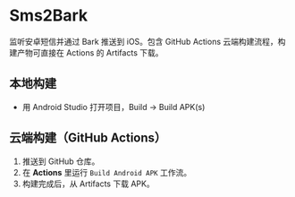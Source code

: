 
# Sms2Bark

监听安卓短信并通过 Bark 推送到 iOS。包含 GitHub Actions 云端构建流程，构建产物可直接在 Actions 的 Artifacts 下载。

## 本地构建
- 用 Android Studio 打开项目，Build → Build APK(s)

## 云端构建（GitHub Actions）
1. 推送到 GitHub 仓库。
2. 在 **Actions** 里运行 `Build Android APK` 工作流。
3. 构建完成后，从 Artifacts 下载 APK。
